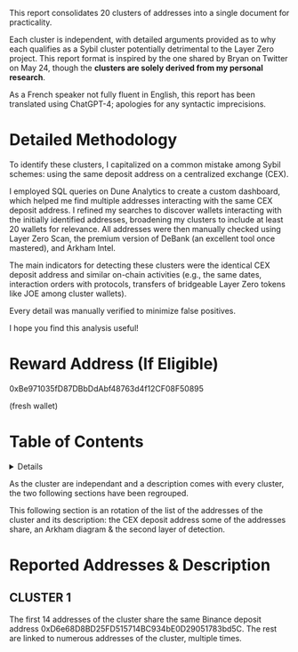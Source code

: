 This report consolidates 20 clusters of addresses into a single document for practicality. 

Each cluster is independent, with detailed arguments provided as to why each qualifies as a Sybil cluster potentially detrimental to the Layer Zero project. 
This report format is inspired by the one shared by Bryan on Twitter on May 24, though the **clusters are solely derived from my personal research**. 

As a French speaker not fully fluent in English, this report has been translated using ChatGPT-4; apologies for any syntactic imprecisions.

# Detailed Methodology

To identify these clusters, I capitalized on a common mistake among Sybil schemes: using the same deposit address on a centralized exchange (CEX). 

I employed SQL queries on Dune Analytics to create a custom dashboard, which helped me find multiple addresses interacting with the same CEX deposit address. I refined my searches to discover wallets interacting with the initially identified addresses, broadening my clusters to include at least 20 wallets for relevance. 
All addresses were then manually checked using Layer Zero Scan, the premium version of DeBank (an excellent tool once mastered), and Arkham Intel. 

The main indicators for detecting these clusters were the identical CEX deposit address and similar on-chain activities (e.g., the same dates, interaction orders with protocols, transfers of bridgeable Layer Zero tokens like JOE among cluster wallets). 

Every detail was manually verified to minimize false positives.

I hope you find this analysis useful!

# Reward Address (If Eligible)

0xBe971035fD87DBbDdAbf48763d4f12CF08F50895

(fresh wallet)


# Table of Contents

<details>

1. [Cluster 1](#cluster-1)
2. [Cluster 2](#cluster-2)
3. [Cluster 3](#cluster-3)
4. [Cluster 4](#cluster-4)
5. [Cluster 5](#cluster-5)
6. [Cluster 6](#cluster-6)
7. [Cluster 7](#cluster-7)
8. [Cluster 8](#cluster-8)
9. [Cluster 9](#cluster-9)
10. [Cluster 10](#cluster-10)
11. [Cluster 11](#cluster-11)
12. [Cluster 12](#cluster-12)
13. [Cluster 13](#cluster-13)
14. [Cluster 14](#cluster-14)
15. [Cluster 15](#cluster-15)
16. [Cluster 16](#cluster-16)
17. [Cluster 17](#cluster-17)
18. [Cluster 18](#cluster-18)
19. [Cluster 19](#cluster-19)
20. [Cluster 20](#cluster-20)
21. [Cluster 21](#cluster-21)
22. [Cluster 22](#cluster-22)

</details>

As the cluster are independant and a description comes with every cluster, the two following sections have been regrouped.

This following section is an rotation of the list of the addresses of the cluster and its description: the CEX deposit address some of the addresses share, an Arkham diagram & the second layer of detection.

# Reported Addresses & Description







## CLUSTER 1


The first 14 addresses of the cluster share the same Binance deposit address 0xD6e68D8BD25FD515714BC934bE0D29051783bd5C. The rest are linked to numerous addresses of the cluster, multiple times.

